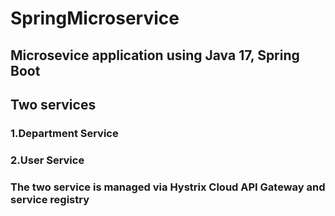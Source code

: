# SpringMicroservice

## Microsevice application using Java 17, Spring Boot 

## Two services 
### 1.Department Service 
### 2.User Service

### The two service is managed via Hystrix Cloud API Gateway and service registry
